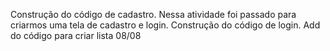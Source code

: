 Construção do código de cadastro.
Nessa atividade foi passado para criarmos uma tela de cadastro e login.
Construção do código de login.
Add do código para criar lista 08/08